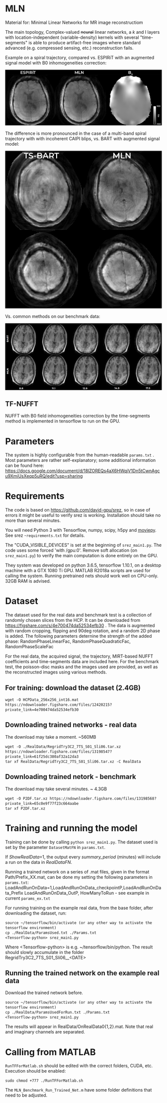 # MLN

Material for: Minimal Linear Networks for MR image reconstructiom

The main topology, Complex-valued ~~neural~~ linear networks, a *k* and I layers with location-independent (variable-density) kernels with several "time-segments" is able to produce artifact-free images where standard advanced (e.g. compressed sensing, etc.) reconstruction fails.

Example on a spiral trajectory, compared vs. ESPIRiT with an augmented signal model with B0 inhomogeneities correction:

![Fig5_ReconsOnRealData-01](Fig5_ReconsOnRealData-01.png)

The difference is more pronounced in the case of a multi-band spiral trajectory with with incoherent CAIPI blips, vs. BART with augmented signal model:

![BARTMLN_MB](BARTMLN_MB.png)

Vs. common methods on our benchmark data:

![Vs. common methods on our benchmark data:](Benchmark.png)

## TF-NUFFT
NUFFT with B0 field inhomogeneities correction by the time-segments method is implemented in tensorflow to run on the GPU.

# Parameters

The system is highly configurable from the human-readable `params.txt` . Most parameters are rather self-explanatory; some additional information can be found here: https://docs.google.com/document/d/18lZOREQs4aX6HWqjV1Dn5tCwnAgcu9XmiUsXeqp5uRQ/edit?usp=sharing

# Requirements

The code is based on https://github.com/david-gpu/srez, so in case of errors it might be useful to verify srez is working. Installation should take no more than several minutes.

You will need Python 3 with Tensorflow, numpy, scipy, h5py and [moviepy](http://zulko.github.io/moviepy/).
See srez -`requirements.txt` for details.

The "CUDA_VISIBLE_DEVICES" is set at the beginning of `srez_main1.py`. The code uses some forced 'with /gpu:0'. Remove soft allocation (on `srez_main1.py`) to verify the main computation is done entirely on the GPU.

They system was developed on python 3.6.5, tensorflow 1.10.1, on a desktop machine with a GTX 1080 Ti GPU. MATLAB R2018a scripts are used for calling the system. Running pretrained nets should work well on CPU-only. 32GB RAM is advised.

# Dataset
The dataset used for the real data and benchmark test is a collection of randomly chosen slices from the HCP. It can be downloaded from https://figshare.com/s/4e700474da52534efb30 . The data is augmented with random cropping, flipping and 90deg rotation, and a random 2D phase is added. The following parameters deternine the strength of the added phase: RandomPhaseLinearFac, RandomPhaseQuadraticFac, RandomPhaseScaleFac

For the real data, the acquired signal, the trajectory, MIRT-based NUFFT coefficients and time-segments data are included here.
For the benchmark test, the poisson-disc masks and the images used are provided, as well as the reconstructed images using various methods.

## For training: download the dataset (2.4GB)
```
wget -O HCPData_256x256_int16.mat https://ndownloader.figshare.com/files/12420215?private_link=4e700474da52534efb30
```

## Downloading trained networks - real data
The download may take a moment. ~560MB
```
wget -O ./RealData/RegridTry3C2_7TS_S01_Sli06.tar.xz https://ndownloader.figshare.com/files/13198547?private_link=61f25dc380af32a12da3
tar xf RealData/RegridTry3C2_7TS_S01_Sli06.tar.xz -C RealData
```

## Downloading trained netork - benchmark
The download may take several minutes. ~ 4.3GB
```
wget -O P2DF.tar.xz https://ndownloader.figshare.com/files/13198568?private_link=65c0e9f77f23c664aabe
tar xf P2DF.tar.xz
```

# Training and running the model

Training can be done by calling `python srez_main1.py`. The dataset used is set by the parameter `DatasetMatFN` in `params.txt`.

If *ShowRealData*=1, the output every *summary_period* (minutes) will include a run on the data in *RealDataFN*.

Running a trained network on a series of .mat files, given in the format Path/Prefix_XX.mat, can be done my setting the following parameters in `params.txt`:
LoadAndRunOnData=1,LoadAndRunOnData_checkpointP,LoadAndRunOnData_Prefix
LoadAndRunOnData_OutP, HowManyToRun - see example in current `params_ex.txt`

For running training on the example real data, from the base folder, after downloading the dataset, run:
```
source ~/tensorflow/bin/activate (or any other way to activate the tensorflow environment)
cp ./RealData/ParamsUsed.txt ./Params.txt
<Tensorflow-python> srez_main1.py 
```
Where \<Tensorflow-python\> is e.g. ~/tensorflow/bin/python.
The result should slowly accumulate in the folder RegridTry3C2_7TS_S01_Sli06__\<DATE\>

## Running the trained network on the example real data
Download the trained network before.
```
source ~/tensorflow/bin/activate (or any other way to activate the tensorflow environment)
cp ./RealData/ParamsUsedForRun.txt ./Params.txt
<Tensorflow-python> srez_main1.py 
```
The results will appear in RealData/OnRealData0{1,2}.mat. Note that real and imaginary channels are separated.

# Calling from MATLAB
`RunTFForMatlab.sh` should be edited with the correct folders, CUDA, etc. Execution should be enabled:
```
sudo chmod +777 ./RunTFForMatlab.sh
```
The `MLN_Benchmark_Run_Trained_Net.m`  have some folder definitions that need to be adjusted.
